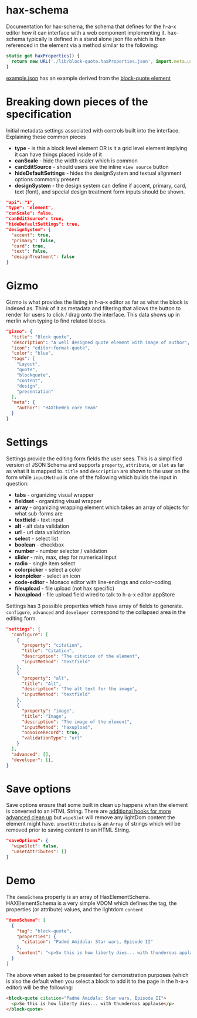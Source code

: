 # hax-schema
Documentation for hax-schema, the schema that defines for the h-a-x editor how it can interface with a web component implementing it. hax-schema typically is defined in a stand alone json file which is then referenced in the element via a method similar to the following:

```js
static get haxProperties() {
  return new URL('./lib/block-quote.haxProperties.json', import.meta.url).href;
}
```

[example.json](example.json) has an example derived from the [block-quote element](https://github.com/haxtheweb/webcomponents/blob/master/elements/course-design/lib/block-quote.haxProperties.json)

# Breaking down pieces of the specification
Initial metadata settings associated with controls built into the interface. Explaining these common pieces

- **type** - is this a block level element OR is it a grid level element implying it can have things placed inside of it
- **canScale** - hide the width scaler which is common
- **canEditSource** - should users see the inline `view source` button
- **hideDefaultSettings** - hides the designSystem and textual alignment options commonly present
- **designSystem** - the design system can define if accent, primary, card, text (font), and special design treatment form inputs should be shown.

```json
"api": "1",
"type": "element",
"canScale": false,
"canEditSource": true,
"hideDefaultSettings": true,
"designSystem": {
  "accent": true,
  "primary": false,
  "card": true,
  "text": false,
  "designTreatment": false
}
```

# Gizmo
Gizmo is what provides the listing in h-a-x editor as far as what the block is indexed as. Think of it as metadata and filtering that allows the button to render for users to click / drag onto the interface. This data shows up in merlin when typing to find related blocks.

```json
"gizmo": {
  "title": "Block quote",
  "description": "A well designed quote element with image of author",
  "icon": "editor:format-quote",
  "color": "blue",
  "tags": [
    "Layout",
    "quote",
    "blockquote",
    "content",
    "design",
    "presentation"
  ],
  "meta": {
    "author": "HAXTheWeb core team"
  }
}
```

# Settings
Settings provide the editing form fields the user sees. This is a simplified version of JSON Schema and supports `property`, `attribute`, or `slot` as far as what it is mapped to. `title` and `description` are shown to the user on the form while `inputMethod` is one of the following which builds the input in question:

- **tabs** - organizing visual wrapper
- **fieldset** - organizing visual wrapper
- **array** - organizing wrapping element which takes an array of objects for what sub-forms are
- **textfield** -  text input
- **alt** - alt data validation
- **url** - url data validation
- **select** -  select list
- **boolean** - checkbox
- **number** - number selector / validation
- **slider** - min, max, step for numerical input
- **radio** - single item select
- **colorpicker** - select a color
- **iconpicker** - select an icon
- **code-editor** - Monaco editor with line-endings and color-coding
- **fileupload** - file upload (not hax specific)
- **haxupload** - file upload field wired to talk to h-a-x editor appStore

Settings has 3 possible properties which have array of fields to generate. `configure`, `advanced` and `developer` correspond to the collapsed area in the editing form.
```json
"settings": {
  "configure": [
    {
      "property": "citation",
      "title": "Citation",
      "description": "The citation of the element",
      "inputMethod": "textfield"
    },
    {
      "property": "alt",
      "title": "Alt",
      "description": "The alt text for the image",
      "inputMethod": "textfield"
    },
    {
      "property": "image",
      "title": "Image",
      "description": "The image of the element",
      "inputMethod": "haxupload",
      "noVoiceRecord": true,
      "validationType": "url"
    }
  ],
  "advanced": [],
  "developer": [],
}
```

# Save options
Save options ensure that some built in clean up happens when the element is converted to an HTML String. There are [additional hooks for more advanced clean up](https://github.com/haxtheweb/webcomponents/blob/master/elements/hax-body-behaviors/lib/HAXWiring.js) but `wipeSlot` will remove any lightDom content the element might have. `unsetAttributes` is an `Array` of strings which will be removed prior to saving content to an HTML String.

```json
"saveOptions": {
  "wipeSlot": false,
  "unsetAttributes": []
}
```

# Demo
The `demoSchema` property is an array of HaxElementSchema. HAXElementSchema is a very simple VDOM which defines the tag, the properties (or attribute) values, and the lightdom `content`

```json
"demoSchema": [
  {
    "tag": "block-quote",
    "properties": {
      "citation": "Padmé Amidala: Star wars, Episode II"
    },
    "content": "<p>So this is how liberty dies... with thunderous applause</p>"
  }
]
```

The above when asked to be presented for demonstration purposes (which is also the default when you select a block to add it to the page in the h-a-x editor) will be the following:

```html
<block-quote citation="Padmé Amidala: Star wars, Episode II">
  <p>So this is how liberty dies... with thunderous applause</p>
</block-quote>
```
